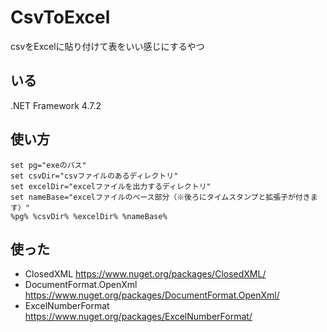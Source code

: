 # CsvToExcel

csvをExcelに貼り付けて表をいい感じにするやつ

## いる

.NET Framework 4.7.2

## 使い方

```
set pg="exeのパス"
set csvDir="csvファイルのあるディレクトリ"
set excelDir="excelファイルを出力するディレクトリ"
set nameBase="excelファイルのベース部分（※後ろにタイムスタンプと拡張子が付きます）"
%pg% %csvDir% %excelDir% %nameBase%
```

## 使った

- ClosedXML https://www.nuget.org/packages/ClosedXML/
- DocumentFormat.OpenXml https://www.nuget.org/packages/DocumentFormat.OpenXml/
- ExcelNumberFormat https://www.nuget.org/packages/ExcelNumberFormat/

